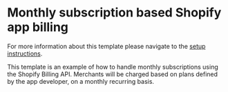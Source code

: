 # Monthly subscription based Shopify app billing

For more information about this template please navigate to the [setup instructions](template-setup).

This template is an example of how to handle monthly subscriptions using the Shopify Billing API. Merchants will be charged based on plans defined by the app developer, on a monthly recurring basis.
